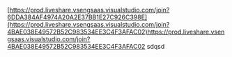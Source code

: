 [https://prod.liveshare.vsengsaas.visualstudio.com/join?6DDA384AF4974A20A2E37BB1E27C926C398E](https://prod.liveshare.vsengsaas.visualstudio.com/join?4BAE038E49572B52C983534EE3C4F3AFAC02)https://prod.liveshare.vsengsaas.visualstudio.com/join?4BAE038E49572B52C983534EE3C4F3AFAC02
sdqsd
